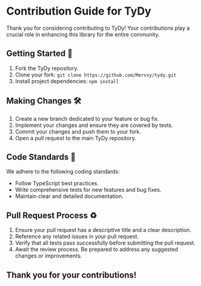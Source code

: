 # Contribution Guide for TyDy

Thank you for considering contributing to TyDy! Your contributions play a crucial role in enhancing this library for the entire community.

## Getting Started 🚀

1. Fork the TyDy repository.
2. Clone your fork: `git clone https://github.com/Mervsy/tydy.git`
3. Install project dependencies: `npm install`

## Making Changes 🛠️

1. Create a new branch dedicated to your feature or bug fix.
2. Implement your changes and ensure they are covered by tests.
3. Commit your changes and push them to your fork.
4. Open a pull request to the main TyDy repository.

## Code Standards 📝

We adhere to the following coding standards:

- Follow TypeScript best practices.
- Write comprehensive tests for new features and bug fixes.
- Maintain clear and detailed documentation.

## Pull Request Process ♻️

1. Ensure your pull request has a descriptive title and a clear description.
2. Reference any related issues in your pull request.
3. Verify that all tests pass successfully before submitting the pull request.
4. Await the review process. Be prepared to address any suggested changes or improvements.

## Thank you for your contributions!
